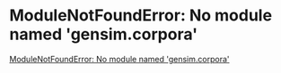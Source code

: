 # ModuleNotFoundError: No module named 'gensim.corpora'
[ModuleNotFoundError: No module named 'gensim.corpora'](https://aiwithcloud.com/2022/04/14/modulenotfounderror-no-module-named-gensim-corpora/)